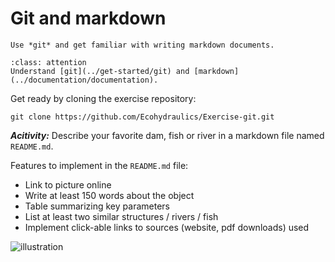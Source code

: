 # Git and markdown

```{admonition} Goals
Use *git* and get familiar with writing markdown documents.
```

```{admonition} Requirements
:class: attention
Understand [git](../get-started/git) and [markdown](../documentation/documentation).
```

Get ready by cloning the exercise repository:

```
git clone https://github.com/Ecohydraulics/Exercise-git.git
```



***Acitivity:*** Describe your favorite dam, fish or river in a markdown file named `README.md`.

Features to implement in the `README.md` file:

* Link to picture online
* Write at least 150 words about the object
* Table summarizing key parameters
* List at least two similar structures / rivers / fish
* Implement click-able links to sources (website, pdf downloads) used


![illustration](https://raw.githubusercontent.com/hydro-informatics/hypy-assignment-1/master/illustration.png?token=AOVQATAW6L3T7V5SXCNQH7K6XQKYS)
